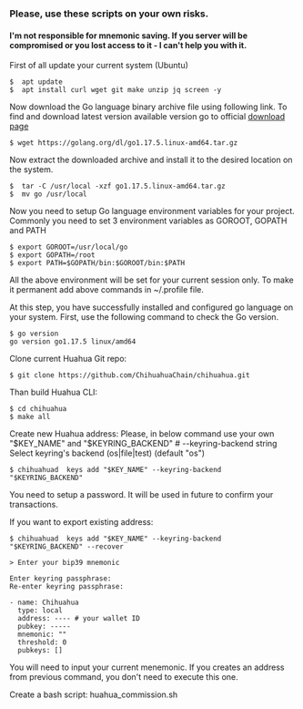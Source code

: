 <h3>Please, use these scripts on your own risks.</h3>

<h4>I'm not responsible for mnemonic saving. If you server will be compromised or you lost access to it - I can't help you with it.</h4>

First of all update your current system (Ubuntu) 
```
$  apt update 
$  apt install curl wget git make unzip jq screen -y
```
Now download the Go language binary archive file using following link. To find and download latest version available version go to official [download page](https://golang.org/dl/)

```
$ wget https://golang.org/dl/go1.17.5.linux-amd64.tar.gz
```

Now extract the downloaded archive and install it to the desired location on the system.

```
$  tar -C /usr/local -xzf go1.17.5.linux-amd64.tar.gz  
$  mv go /usr/local
```

Now you need to setup Go language environment variables for your project. Commonly you need to set 3 environment variables as GOROOT, GOPATH and PATH

```
$ export GOROOT=/usr/local/go
$ export GOPATH=/root
$ export PATH=$GOPATH/bin:$GOROOT/bin:$PATH
```

All the above environment will be set for your current session only. To make it permanent add above commands in ~/.profile file.

At this step, you have successfully installed and configured go language on your system. First, use the following command to check the Go version.

```
$ go version
go version go1.17.5 linux/amd64
```
Clone current Huahua Git repo:

```
$ git clone https://github.com/ChihuahuaChain/chihuahua.git
```
Than build Huahua CLI:

```
$ cd chihuahua
$ make all
```

Create new Huahua address:
Please, in below command use your own "$KEY_NAME" and "$KEYRING_BACKEND" # --keyring-backend string   Select keyring's backend (os|file|test) (default "os")

```
$ chihuahuad  keys add "$KEY_NAME" --keyring-backend "$KEYRING_BACKEND"
```
You need to setup a password. It will be used in future to confirm your transactions.

If you want to export existing address:

```
$ chihuahuad  keys add "$KEY_NAME" --keyring-backend "$KEYRING_BACKEND" --recover

> Enter your bip39 mnemonic

Enter keyring passphrase:
Re-enter keyring passphrase:

- name: Chihuahua
  type: local
  address: ---- # your wallet ID
  pubkey: -----
  mnemonic: ""
  threshold: 0
  pubkeys: []

```
You will need to input your current menemonic. If you creates an address from previous command, you don't need to execute this one.

Create a bash script: huahua_commission.sh

